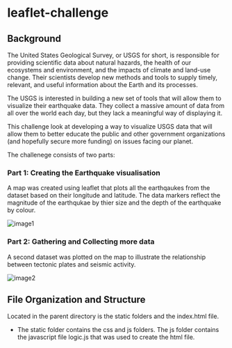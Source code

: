 # leaflet-challenge

## Background

The United States Geological Survey, or USGS for short, is responsible for providing scientific data about natural hazards, the health of our ecosystems and environment, and the impacts of climate and land-use change. Their scientists develop new methods and tools to supply timely, relevant, and useful information about the Earth and its processes.

The USGS is interested in building a new set of tools that will allow them to visualize their earthquake data. They collect a massive amount of data from all over the world each day, but they lack a meaningful way of displaying it. 

This challenge look at developing a way to visualize USGS data that will allow them to better educate the public and other government organizations (and hopefully secure more funding) on issues facing our planet. 

The challenege consists of two parts:

### Part 1: Creating the Earthquake visualisation

A map was created using leaflet that plots all the earthqaukes from the dataset based on their longitude and latitude. The data markers reflect the magnitude of the earthqukae by thier size and the depth of the earthquake by colour.

![image1](https://user-images.githubusercontent.com/114575703/219026573-541c6be2-4a6c-4af1-b227-d58ca71e9b52.jpg)

### Part 2: Gathering and Collecting more data

A second dataset was plotted on the map to illustrate the relationship between tectonic plates and seismic activity.

![image2](https://user-images.githubusercontent.com/114575703/219510406-9fb27be1-b4c6-4e15-829c-304ef3b2390f.jpg)


## File Organization and Structure

Located in the parent directory is the static folders and the index.html file.

* The static folder contains the css and js folders. The js folder contains the javascript file logic.js that was used to create the html file.


